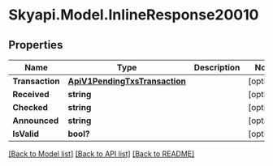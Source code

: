 
# Skyapi.Model.InlineResponse20010

## Properties

Name | Type | Description | Notes
------------ | ------------- | ------------- | -------------
**Transaction** | [**ApiV1PendingTxsTransaction**](ApiV1PendingTxsTransaction.md) |  | [optional] 
**Received** | **string** |  | [optional] 
**Checked** | **string** |  | [optional] 
**Announced** | **string** |  | [optional] 
**IsValid** | **bool?** |  | [optional] 

[[Back to Model list]](../README.md#documentation-for-models)
[[Back to API list]](../README.md#documentation-for-api-endpoints)
[[Back to README]](../README.md)

